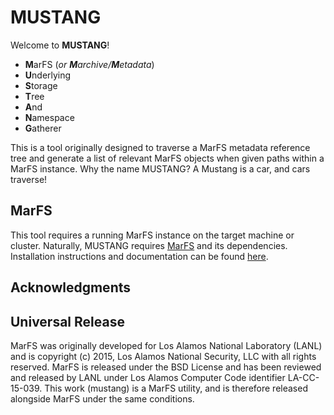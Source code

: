 # MUSTANG

Welcome to **MUSTANG**!
* **M**arFS (_or **M**archive/**M**etadata_)
* **U**nderlying
* **S**torage
* **T**ree
* **A**nd
* **N**amespace
* **G**atherer

This is a tool originally designed to traverse a MarFS metadata reference tree
and generate a list of relevant MarFS objects when given paths within a MarFS
instance. Why the name MUSTANG? A Mustang is a car, and cars traverse!

## MarFS

This tool requires a running MarFS instance on the target machine or cluster.
Naturally, MUSTANG requires [MarFS](https://github.com/mar-file-system) and its
dependencies. Installation instructions and documentation can be found [here](http://mar-file-system.github.io/marfs/new_install.html).

## Acknowledgments

## Universal Release

MarFS was originally developed for Los Alamos National Laboratory (LANL) and
is copyright (c) 2015, Los Alamos National Security, LLC with all rights
reserved. MarFS is released under the BSD License and has been reviewed and
released by LANL under Los Alamos Computer Code identifier LA-CC-15-039. This work (mustang) is a MarFS utility, and is therefore released alongside MarFS under the same conditions.
